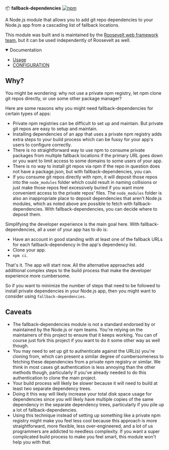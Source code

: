 📦 **fallback-dependencies** [![npm](https://img.shields.io/npm/v/fallback-dependencies.svg)](https://www.npmjs.com/package/fallback-dependencies)

A Node.js module that allows you to add git repo dependencies to your Node.js app from a cascading list of fallback locations.

This module was built and is maintained by the [Roosevelt web framework](https://rooseveltframework.org) [team](https://rooseveltframework.org/contributors), but it can be used independently of Roosevelt as well.

<details open>
  <summary>Documentation</summary>
  <ul>
    <li><a href="./USAGE.md">Usage</a></li>
    <li><a href="./CONFIGURATION.md">CONFIGURATION</a></li>
  </ul>
</details>

## Why?

You might be wondering: why not use a private npm registry, let npm clone git repos directly, or use some other package manager?

Here are some reasons why you might need fallback-dependencies for certain types of apps:

- Private npm registries can be difficult to set up and maintain. But private git repos are easy to setup and maintain.
- Installing dependencies of an app that uses a private npm registry adds extra steps to your build process which can be fussy for your app's users to configure correctly.
- There is no straightforward way to use npm to consume private packages from multiple fallback locations if the primary URL goes down or you want to limit access to some domains to some users of your app.
- There is no way to install git repos via npm if the repo in question does not have a package.json, but with fallback-dependencies, you can.
- If you consume git repos directly with npm, it will deposit those repos into the `node_modules` folder which could result in naming collisions or just make those repos feel excessively buried if you want more convenient access to the private repos' files. The `node_modules` folder is also an inappropriate place to deposit dependencies that aren't Node.js modules, which as noted above are possible to fetch with fallback-dependencies. With fallback-dependencies, you can decide where to deposit them.

Simplifying the developer experience is the main goal here. With fallback-dependencies, all a user of your app has to do is:

- Have an account in good standing with at least one of the fallback URLs for each fallback-dependency in the app's dependency list.
- Clone your app.
- `npm ci`.

That's it. The app will start now. All the alternative approaches add additional complex steps to the build process that make the developer experience more cumbersome.

So if you want to minimize the number of steps that need to be followed to install private dependencies in your Node.js app, then you might want to consider using `fallback-dependencies`.

## Caveats

- The fallback-dependencies module is not a standard endorsed by or maintained by the Node.js or npm teams. You're relying on the maintainers of this project to ensure that it keeps working. You can of course just fork this project if you want to do it some other way as well though.
- You may need to set up git to authenticate against the URL(s) you're cloning from, which can present a similar degree of cumbersomeness to fetching these dependencies from a private npm registry or similar. We think in most cases git authentication is less annoying than the other methods though, particularly if you've already needed to do this authentication to clone the main project.
- Your build process will likely be slower because it will need to build at least two separate dependency trees.
- Doing it this way will likely increase your total disk space usage for dependencies since you will likely have multiple copies of the same dependency in the separate dependency trees, particularly if you pile up a lot of fallback-dependencies.
- Using this technique instead of setting up something like a private npm registry might make you feel less cool because this approach is more straightforward, more flexible, less over-engineered, and a lot of us programmers are addicted to needless complexity. If you want a super complicated build process to make you feel smart, this module won't help you with that.
